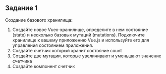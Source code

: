 ## Задание 1

Создание базового хранилища: 
1. Создайте новое Vuex-хранилище, определите в нем состояние (state) и несколько базовых мутаций (mutations). Подключите хранилище к вашему приложению Vue.js и используйте его для управления состоянием приложения.
2. Создайте счетчик который хранит состояние count
3. Создайте две мутации, которые увеличивают и уменьшают значение счетчика
4. Создайте компонент счетчик
